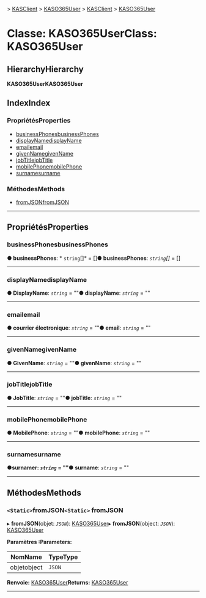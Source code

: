 <span data-ttu-id="1fb25-101">[](../README.md) > [KASClient](../modules/kasclient.md) > [KASO365User](../classes/kasclient.kaso365user.md)</span><span class="sxs-lookup"><span data-stu-id="1fb25-101">[](../README.md) > [KASClient](../modules/kasclient.md) > [KASO365User](../classes/kasclient.kaso365user.md)</span></span>

# <a name="class-kaso365user"></a><span data-ttu-id="1fb25-102">Classe: KASO365User</span><span class="sxs-lookup"><span data-stu-id="1fb25-102">Class: KASO365User</span></span>

## <a name="hierarchy"></a><span data-ttu-id="1fb25-103">Hierarchy</span><span class="sxs-lookup"><span data-stu-id="1fb25-103">Hierarchy</span></span>

<span data-ttu-id="1fb25-104">**KASO365User**</span><span class="sxs-lookup"><span data-stu-id="1fb25-104">**KASO365User**</span></span>

## <a name="index"></a><span data-ttu-id="1fb25-105">Index</span><span class="sxs-lookup"><span data-stu-id="1fb25-105">Index</span></span>

### <a name="properties"></a><span data-ttu-id="1fb25-106">Propriétés</span><span class="sxs-lookup"><span data-stu-id="1fb25-106">Properties</span></span>

* [<span data-ttu-id="1fb25-107">businessPhones</span><span class="sxs-lookup"><span data-stu-id="1fb25-107">businessPhones</span></span>](kasclient.kaso365user.md#businessphones)
* [<span data-ttu-id="1fb25-108">displayName</span><span class="sxs-lookup"><span data-stu-id="1fb25-108">displayName</span></span>](kasclient.kaso365user.md#displayname)
* [<span data-ttu-id="1fb25-109">email</span><span class="sxs-lookup"><span data-stu-id="1fb25-109">email</span></span>](kasclient.kaso365user.md#email)
* [<span data-ttu-id="1fb25-110">givenName</span><span class="sxs-lookup"><span data-stu-id="1fb25-110">givenName</span></span>](kasclient.kaso365user.md#givenname)
* [<span data-ttu-id="1fb25-111">jobTitle</span><span class="sxs-lookup"><span data-stu-id="1fb25-111">jobTitle</span></span>](kasclient.kaso365user.md#jobtitle)
* [<span data-ttu-id="1fb25-112">mobilePhone</span><span class="sxs-lookup"><span data-stu-id="1fb25-112">mobilePhone</span></span>](kasclient.kaso365user.md#mobilephone)
* [<span data-ttu-id="1fb25-113">surname</span><span class="sxs-lookup"><span data-stu-id="1fb25-113">surname</span></span>](kasclient.kaso365user.md#surname)
### <a name="methods"></a><span data-ttu-id="1fb25-114">Méthodes</span><span class="sxs-lookup"><span data-stu-id="1fb25-114">Methods</span></span>

* [<span data-ttu-id="1fb25-115">fromJSON</span><span class="sxs-lookup"><span data-stu-id="1fb25-115">fromJSON</span></span>](kasclient.kaso365user.md#fromjson)

---

## <a name="properties"></a><span data-ttu-id="1fb25-116">Propriétés</span><span class="sxs-lookup"><span data-stu-id="1fb25-116">Properties</span></span>

<a id="businessphones"></a>

###  <a name="businessphones"></a><span data-ttu-id="1fb25-117">businessPhones</span><span class="sxs-lookup"><span data-stu-id="1fb25-117">businessPhones</span></span>

<span data-ttu-id="1fb25-118">**● businessPhones**: \* `string`[]\* = []</span><span class="sxs-lookup"><span data-stu-id="1fb25-118">**● businessPhones**: *`string`[]* =  []</span></span>

___

<a id="displayname"></a>

###  <a name="displayname"></a><span data-ttu-id="1fb25-119">displayName</span><span class="sxs-lookup"><span data-stu-id="1fb25-119">displayName</span></span>

<span data-ttu-id="1fb25-120">**● DisplayName**: *`string`* = ""</span><span class="sxs-lookup"><span data-stu-id="1fb25-120">**● displayName**: *`string`* = ""</span></span>

___

<a id="email"></a>

###  <a name="email"></a><span data-ttu-id="1fb25-121">email</span><span class="sxs-lookup"><span data-stu-id="1fb25-121">email</span></span>

<span data-ttu-id="1fb25-122">**● courrier électronique**: *`string`* = ""</span><span class="sxs-lookup"><span data-stu-id="1fb25-122">**● email**: *`string`* = ""</span></span>

___

<a id="givenname"></a>

###  <a name="givenname"></a><span data-ttu-id="1fb25-123">givenName</span><span class="sxs-lookup"><span data-stu-id="1fb25-123">givenName</span></span>

<span data-ttu-id="1fb25-124">**● GivenName**: *`string`* = ""</span><span class="sxs-lookup"><span data-stu-id="1fb25-124">**● givenName**: *`string`* = ""</span></span>

___

<a id="jobtitle"></a>

###  <a name="jobtitle"></a><span data-ttu-id="1fb25-125">jobTitle</span><span class="sxs-lookup"><span data-stu-id="1fb25-125">jobTitle</span></span>

<span data-ttu-id="1fb25-126">**● JobTitle**: *`string`* = ""</span><span class="sxs-lookup"><span data-stu-id="1fb25-126">**● jobTitle**: *`string`* = ""</span></span>

___

<a id="mobilephone"></a>

###  <a name="mobilephone"></a><span data-ttu-id="1fb25-127">mobilePhone</span><span class="sxs-lookup"><span data-stu-id="1fb25-127">mobilePhone</span></span>

<span data-ttu-id="1fb25-128">**● MobilePhone**: *`string`* = ""</span><span class="sxs-lookup"><span data-stu-id="1fb25-128">**● mobilePhone**: *`string`* = ""</span></span>

___

<a id="surname"></a>

###  <a name="surname"></a><span data-ttu-id="1fb25-129">surname</span><span class="sxs-lookup"><span data-stu-id="1fb25-129">surname</span></span>

<span data-ttu-id="1fb25-130">**●**surnamer: *`string`* = ""</span><span class="sxs-lookup"><span data-stu-id="1fb25-130">**● surname**: *`string`* = ""</span></span>

___

## <a name="methods"></a><span data-ttu-id="1fb25-131">Méthodes</span><span class="sxs-lookup"><span data-stu-id="1fb25-131">Methods</span></span>

<a id="fromjson"></a>

### <a name="static-fromjson"></a><span data-ttu-id="1fb25-132">`<Static>`fromJSON</span><span class="sxs-lookup"><span data-stu-id="1fb25-132">`<Static>` fromJSON</span></span>

<span data-ttu-id="1fb25-133">▸ **fromJSON**(objet: *`JSON`*): [KASO365User](kasclient.kaso365user.md)</span><span class="sxs-lookup"><span data-stu-id="1fb25-133">▸ **fromJSON**(object: *`JSON`*): [KASO365User](kasclient.kaso365user.md)</span></span>

<span data-ttu-id="1fb25-134">**Paramètres :**</span><span class="sxs-lookup"><span data-stu-id="1fb25-134">**Parameters:**</span></span>

| <span data-ttu-id="1fb25-135">Nom</span><span class="sxs-lookup"><span data-stu-id="1fb25-135">Name</span></span> | <span data-ttu-id="1fb25-136">Type</span><span class="sxs-lookup"><span data-stu-id="1fb25-136">Type</span></span> |
| ------ | ------ |
| <span data-ttu-id="1fb25-137">objet</span><span class="sxs-lookup"><span data-stu-id="1fb25-137">object</span></span> | `JSON` |

<span data-ttu-id="1fb25-138">**Renvoie:** [KASO365User](kasclient.kaso365user.md)</span><span class="sxs-lookup"><span data-stu-id="1fb25-138">**Returns:** [KASO365User](kasclient.kaso365user.md)</span></span>

___

